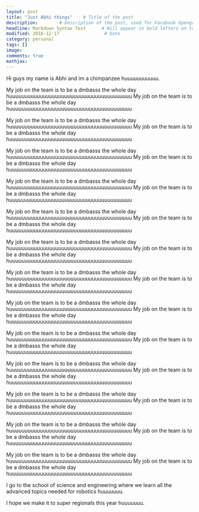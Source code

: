 ```yaml
---
layout: post
title: "Just Abhi things"    # Title of the post
description:        # Description of the post, used for Facebook Opengraph & Twitter
headline: Markdown Syntax Test      # Will appear in bold letters on top of the post
modified: 2016-12-17                 # Date
category: personal
tags: []
image: 
comments: true
mathjax:
---
```

Hi guys my name is Abhi and im a chimpanzee huuuuuuuuuuu.

My job on the team is to be a dmbasss the whole day huuuuuuuuuuuuuuuuuuuuuuuuuuuuuuuuuuuuuuuu
My job on the team is to be a dmbasss the whole day huuuuuuuuuuuuuuuuuuuuuuuuuuuuuuuuuuuuuuuu

My job on the team is to be a dmbasss the whole day huuuuuuuuuuuuuuuuuuuuuuuuuuuuuuuuuuuuuuuu
My job on the team is to be a dmbasss the whole day huuuuuuuuuuuuuuuuuuuuuuuuuuuuuuuuuuuuuuuu

My job on the team is to be a dmbasss the whole day huuuuuuuuuuuuuuuuuuuuuuuuuuuuuuuuuuuuuuuu
My job on the team is to be a dmbasss the whole day huuuuuuuuuuuuuuuuuuuuuuuuuuuuuuuuuuuuuuuu

My job on the team is to be a dmbasss the whole day huuuuuuuuuuuuuuuuuuuuuuuuuuuuuuuuuuuuuuuu
My job on the team is to be a dmbasss the whole day huuuuuuuuuuuuuuuuuuuuuuuuuuuuuuuuuuuuuuuu

My job on the team is to be a dmbasss the whole day huuuuuuuuuuuuuuuuuuuuuuuuuuuuuuuuuuuuuuuu
My job on the team is to be a dmbasss the whole day huuuuuuuuuuuuuuuuuuuuuuuuuuuuuuuuuuuuuuuu

My job on the team is to be a dmbasss the whole day huuuuuuuuuuuuuuuuuuuuuuuuuuuuuuuuuuuuuuuu
My job on the team is to be a dmbasss the whole day huuuuuuuuuuuuuuuuuuuuuuuuuuuuuuuuuuuuuuuu

My job on the team is to be a dmbasss the whole day huuuuuuuuuuuuuuuuuuuuuuuuuuuuuuuuuuuuuuuu
My job on the team is to be a dmbasss the whole day huuuuuuuuuuuuuuuuuuuuuuuuuuuuuuuuuuuuuuuu

My job on the team is to be a dmbasss the whole day huuuuuuuuuuuuuuuuuuuuuuuuuuuuuuuuuuuuuuuu
My job on the team is to be a dmbasss the whole day huuuuuuuuuuuuuuuuuuuuuuuuuuuuuuuuuuuuuuuu

My job on the team is to be a dmbasss the whole day huuuuuuuuuuuuuuuuuuuuuuuuuuuuuuuuuuuuuuuu
My job on the team is to be a dmbasss the whole day huuuuuuuuuuuuuuuuuuuuuuuuuuuuuuuuuuuuuuuu

My job on the team is to be a dmbasss the whole day huuuuuuuuuuuuuuuuuuuuuuuuuuuuuuuuuuuuuuuu
My job on the team is to be a dmbasss the whole day huuuuuuuuuuuuuuuuuuuuuuuuuuuuuuuuuuuuuuuu

My job on the team is to be a dmbasss the whole day huuuuuuuuuuuuuuuuuuuuuuuuuuuuuuuuuuuuuuuu
My job on the team is to be a dmbasss the whole day huuuuuuuuuuuuuuuuuuuuuuuuuuuuuuuuuuuuuuuu

My job on the team is to be a dmbasss the whole day huuuuuuuuuuuuuuuuuuuuuuuuuuuuuuuuuuuuuuuu
My job on the team is to be a dmbasss the whole day huuuuuuuuuuuuuuuuuuuuuuuuuuuuuuuuuuuuuuuu

My job on the team is to be a dmbasss the whole day huuuuuuuuuuuuuuuuuuuuuuuuuuuuuuuuuuuuuuuu
My job on the team is to be a dmbasss the whole day huuuuuuuuuuuuuuuuuuuuuuuuuuuuuuuuuuuuuuuu









I go to the school of science and engineering where we learn all the advanced topics needed for robotics huuuuuuu.

I hope we make it to super regionals this year huuuuuuu.
